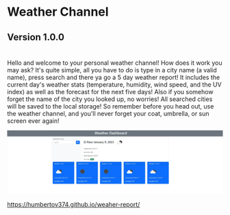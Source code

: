 # Weather Channel
## Version 1.0.0
#

Hello and welcome to your personal weather channel! How does it work you may ask? It's quite simple, all you have to do is type in a city name (a valid name), press search and there ya go a 5 day weather report!
It includes the current day's weather stats (temperature, humidity, wind speed, and the UV index) as well as the forecast for the next five days!
Also if you somehow forget the name of the city you looked up, no worries! All searched cities will be saved to the local storage!
So remember before you head out, use the weather channel, and you'll never forget your coat, umbrella, or sun screen ever again!

<a href="https://humbertov374.github.io/weaher-report/"><img src="./assets/weather-report.jpg">




https://humbertov374.github.io/weaher-report/
